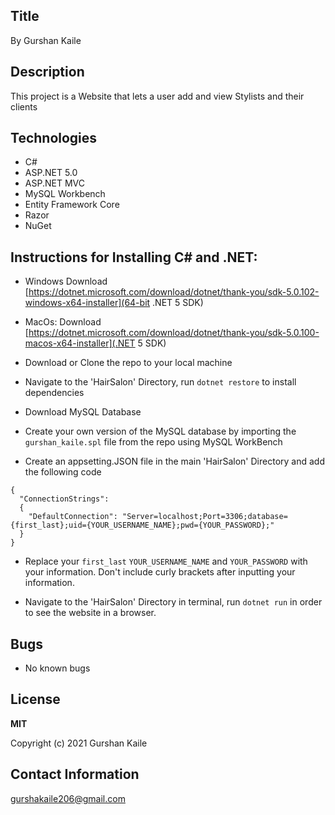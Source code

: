 ## Title

By Gurshan Kaile

## Description 

This project is a Website that lets a user add and view Stylists and their clients

## Technologies

* C#
* ASP.NET 5.0
* ASP.NET MVC
* MySQL Workbench
* Entity Framework Core
* Razor
* NuGet

## Instructions for Installing C# and .NET: 

* Windows Download  [https://dotnet.microsoft.com/download/dotnet/thank-you/sdk-5.0.102-windows-x64-installer](64-bit .NET 5 SDK)

* MacOs: Download  [https://dotnet.microsoft.com/download/dotnet/thank-you/sdk-5.0.100-macos-x64-installer](.NET 5 SDK)

* Download or Clone the repo to your local machine

* Navigate to the 'HairSalon' Directory, run ``` dotnet restore ``` to install dependencies

* Download MySQL Database

* Create your own version of the MySQL database by importing the ``` gurshan_kaile.spl ``` file from the repo using MySQL WorkBench

* Create an appsetting.JSON file in the main 'HairSalon' Directory and add the following code 

```
{
  "ConnectionStrings":
  {
    "DefaultConnection": "Server=localhost;Port=3306;database={first_last};uid={YOUR_USERNAME_NAME};pwd={YOUR_PASSWORD};"
  }
}

```

* Replace your ``` first_last ``` ``` YOUR_USERNAME_NAME ``` and ``` YOUR_PASSWORD ``` with your information. Don't include curly brackets after inputting your information. 

* Navigate to the 'HairSalon' Directory in terminal, run ``` dotnet run ``` in order to see the website in a browser.


## Bugs 

* No known bugs

## License 

__MIT__ 

Copyright (c) 2021 Gurshan Kaile

## Contact Information 

gurshakaile206@gmail.com 





